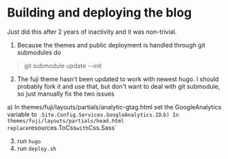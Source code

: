 # Building and deploying the blog

Just did this after 2 years of inactivity and it was non-trivial.

1) Because the themes and public deployment is handled through git submodules do

> git submodule update --init

2) The fuji theme hasn't been updated to work with newest hugo. I should probably fork it
 and use that, but don't want to deal with git submodule, so just manually fix the two issues

  a) In  themes/fuji/layouts/partials/analytic-gtag.html set the GoogleAnalytics variable to
  `.Site.Config.Services.GoogleAnalytics.ID`.`
  b) In  themes/fuji/layouts/partials/head.html replace `resources.ToCss` with `Css.Sass`

3) run `hugo`
4) run `deploy.sh`
